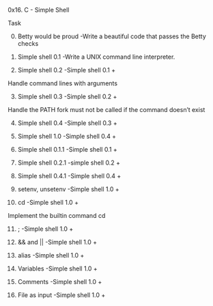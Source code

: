 0x16. C - Simple Shell

Task 

0. Betty would be proud
-Write a beautiful code that passes the Betty checks

1. Simple shell 0.1
-Write a UNIX command line interpreter.

2. Simple shell 0.2
-Simple shell 0.1 +

Handle command lines with arguments

3. Simple shell 0.3
-Simple shell 0.2 +

Handle the PATH
fork must not be called if the command doesn’t exist

4. Simple shell 0.4
-Simple shell 0.3 +

5. Simple shell 1.0
-Simple shell 0.4 +

6. Simple shell 0.1.1
-Simple shell 0.1 +

7. Simple shell 0.2.1
-simple shell 0.2 +

8. Simple shell 0.4.1
-Simple shell 0.4 +

9. setenv, unsetenv
-Simple shell 1.0 +

10. cd
-Simple shell 1.0 +

Implement the builtin command cd

11. ;
-Simple shell 1.0 +

12. && and ||
-Simple shell 1.0 +

13. alias
-Simple shell 1.0 +

14. Variables
-Simple shell 1.0 +

15. Comments
-Simple shell 1.0 +

16. File as input
-Simple shell 1.0 +



